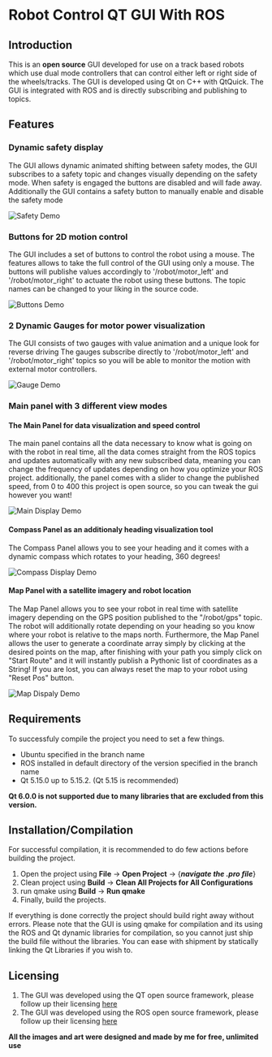 # Robot Control QT GUI With ROS
## Introduction
This is an **open source** GUI developed for use on a track based robots which use dual mode controllers that can control 
either left or right side of the wheels/tracks.
The GUI is developed using Qt on C++ with QtQuick. The GUI is integrated with ROS and is directly subscribing and publishing to topics.

## Features

### Dynamic safety display
The GUI allows dynamic animated shifting between safety modes, the GUI subscribes to a safety topic and changes visually depending on the safety mode.
When safety is engaged the buttons are disabled and will fade away. Additionally the GUI contains a safety button to manually enable and disable the safety mode

![Safety Demo](https://i.imgur.com/NIrsiO5.gif)

### Buttons for 2D motion control
The GUI includes a set of buttons to control the robot using a mouse. The features allows to take the full control of the GUI using only a mouse.
The buttons will publishe values accordingly to '/robot/motor_left' and '/robot/motor_right' to actuate the robot using these buttons. 
The topic names can be changed to your liking in the source code.

![Buttons Demo](https://i.imgur.com/lcFc3dS.gif)

### 2 Dynamic Gauges for motor power visualization
The GUI consists of two gauges with value animation and a unique look for reverse driving
The gauges subscribe directly to '/robot/motor_left' and '/robot/motor_right' topics so you will be able to monitor the motion with external motor controllers.

![Gauge Demo](https://i.imgur.com/iVAAk7S.gif)

### Main panel with 3 different view modes
#### The Main Panel for data visualization and speed control
The main panel contains all the data necessary to know what is going on with the robot in real time, all the data comes straight
from the ROS topics and updates automatically with any new subscribed data, meaning you can change the frequency of updates depending
on how you optimize your ROS project. additionally, the panel comes with a slider to change the published speed, from 0 to 400
this project is open source, so you can tweak the gui however you want!

![Main Display Demo](https://i.imgur.com/JSZbYPM.gif)

#### Compass Panel as an additionaly heading visualization tool
The Compass Panel allows you to see your heading and it comes with a dynamic compass which rotates
to your heading, 360 degrees!

![Compass Display Demo](https://i.imgur.com/pLFQZ8R.gif)

#### Map Panel with a satellite imagery and robot location
The Map Panel allows you to see your robot in real time with satellite imagery depending on the GPS position published to the "/robot/gps" topic.
The robot will additionally rotate depending on your heading so you know where your robot is relative to the maps north.
Furthermore, the Map Panel allows the user to generate a coordinate array simply by clicking at the desired points on the map, after finishing with your path
you simply click on "Start Route" and it will instantly publish a Pythonic list of coordinates as a String!
If you are lost, you can always reset the map to your robot using "Reset Pos" button.

![Map Dispaly Demo](https://i.imgur.com/tL2SVb0.gif)

## Requirements
To successfuly compile the project you need to set a few things.

* Ubuntu specified in the branch name
* ROS installed in default directory of the version specified in the branch name
* Qt 5.15.0 up to 5.15.2. (Qt 5.15 is recommended)

**Qt 6.0.0 is not supported due to many libraries that are excluded from this version.**

## Installation/Compilation
For successful compilation, it is recommended to do few actions before building the project.
1. Open the project using **File** -> **Open Project** -> {**_navigate the .pro file_**}
2. Clean project using  **Build** -> **Clean All Projects for All Configurations**
3. run qmake using **Build** -> **Run qmake**
4. Finally, build the projects. 

If everything is done correctly the project should build right away without errors. Please note that the GUI is using qmake for compilation
and its using the ROS and Qt dynamic libraries for compilation, so you cannot just ship the build file without the libraries.
You can ease with shipment by statically linking the Qt Libraries if you wish to.

## Licensing
1. The GUI was developed using the QT open source framework, please follow up their licensing [here](https://www.qt.io/download-open-source)
2. The GUI was developed using the ROS open source framework, please follow up their licensing [here](https://www.ros.org)

**All the images and art were designed and made by me for free, unlimited use**
